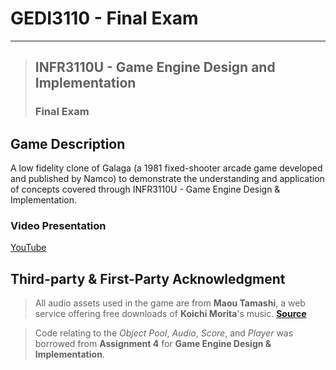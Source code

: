 # GEDI3110 - Final Exam

---

> ## INFR3110U - Game Engine Design and Implementation
> ### Final Exam

## Game Description

A low fidelity clone of Galaga (a 1981 fixed-shooter arcade game developed and published by Namco) to demonstrate the understanding and application of concepts covered through INFR3110U - Game Engine Design & Implementation.

### Video Presentation

[YouTube](https://youtu.be/FQ_abOGSiIE)

## Third-party & First-Party Acknowledgment

> All audio assets used in the game are from **Maou Tamashi**, a web service offering free downloads of **Koichi Morita**'s music.
> [**Source**](https://maou.audio/)

> Code relating to the *Object Pool*, *Audio*, *Score*, and *Player* was borrowed from **Assignment 4** for **Game Engine Design & Implementation**.
